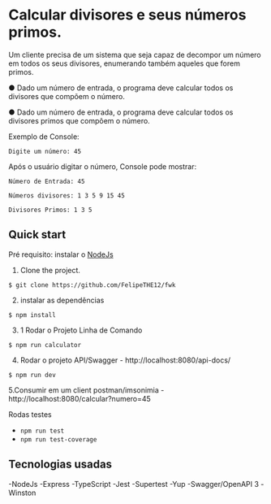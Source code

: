 # Calcular divisores e seus números primos.

Um cliente precisa de um sistema que seja capaz de decompor um número em todos os seus divisores, enumerando também aqueles que forem primos.

● Dado um número de entrada, o programa deve calcular todos os divisores que compõem o número.

● Dado um número de entrada, o programa deve calcular todos os divisores primos que compõem o número.

Exemplo de Console:

    Digite um número: 45

Após o usuário digitar o número, Console pode mostrar:

    Número de Entrada: 45

    Números divisores: 1 3 5 9 15 45

    Divisores Primos: 1 3 5

## Quick start

Pré requisito: instalar o [NodeJs](https://nodejs.org/en/)

1.  Clone the project.

```
$ git clone https://github.com/FelipeTHE12/fwk

```

2.  instalar as dependências

```
$ npm install

```

3. 1 Rodar o Projeto Linha de Comando

```
$ npm run calculator
```

4. Rodar o projeto API/Swagger - http://localhost:8080/api-docs/

```
$ npm run dev
```

5.Consumir em um client postman/imsonimia - http://localhost:8080/calcular?numero=45

Rodas testes

- `npm run test`
- `npm run test-coverage`

## Tecnologias usadas

-NodeJs
-Express
-TypeScript
-Jest
-Supertest
-Yup
-Swagger/OpenAPI 3
-Winston
